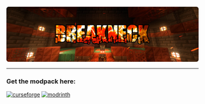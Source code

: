 <!--Modpack Banner-->
![Breakneck](https://raw.githubusercontent.com/CrismPack/CDN/main/desc/breakneck/1.21/Breakneck-1.21-banner.webp)

---

### Get the modpack here:

[![curseforge](https://cdn.jsdelivr.net/npm/@intergrav/devins-badges@3/assets/cozy/available/curseforge_vector.svg)](https://www.curseforge.com/minecraft/modpacks/breakneck) [![modrinth](https://cdn.jsdelivr.net/npm/@intergrav/devins-badges@3/assets/cozy/available/modrinth_vector.svg)](https://modrinth.com/modpack/breakneck)